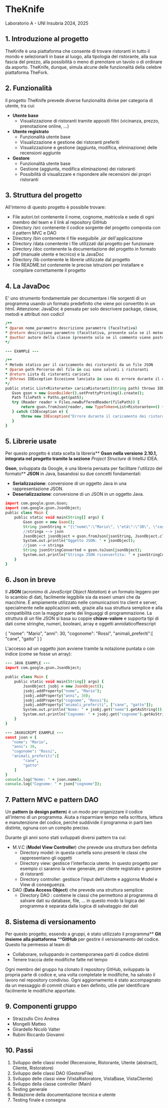 # **TheKnife**

Laboratorio A - UNI Insubria 2024, 2025

## 1. Introduzione al progetto

TheKnife è una piattaforma che consente di trovare ristoranti in tutto il mondo e selezionarli in base al luogo, alla tipologia del ristorante, alla sua fascia del prezzo, alla possibilità o meno di prenotare un tavolo o di ordinare da asporto. TheKnife, dunque, simula alcune delle funzionalità della celebre piattaforma TheFork.

## 2. Funzionalità

Il progetto TheKnife prevede diverse funzionalità divise per categoria di utente, tra cui:

* **Utente base**
  * Visualizzazione di ristoranti tramite appositi filtri (vicinanza, prezzo, prenotazione online, ...)
* **Utente registrato**
  * Funzionalità utente base
  * Visualizzazione e gestione dei ristoranti preferiti
  * Visualizzazione e gestione (aggiunta, modifica, eliminazione) delle recensioni aggiunte
* **Gestore**
  * Funzionalità utente base
  * Gestione (aggiunta, modifica eliminazione) dei ristoranti
  * Possibilità di visualizzare e rispondere alle recensioni dei propri ristoranti

## 3. Struttura del progetto

All'interno di questo progetto è possibile trovare:

* File autori.txt contenente il nome, cognome, matricola e sede di ogni membro del team e il link al repository GitHub
* Directory /src contenente il codice sorgente del progetto composta con il pattern MVC e DAO
* Directory /bin contenente il file eseguibile *.jar* dell'applicazione
* Directory /data conentente i file utilizzati dal progetto per funzionare
* Directory /doc contenente la documentazione del progetto in formato pdf (manuale utente e tecnico) e la JavaDoc
* Directory /lib contenente le librerie utilizzate dal progetto
* File README.txt contenente le precise istruzioni per installare e compilare correttamente il progetto

## 4. La JavaDoc

E' uno strumento fondamentale per documentare i file sorgenti di un programma usando un formato predefinito che viene poi convertito in un html. Attenzione: JavaDoc è pensata per solo descrivere package, classe, metodi e attributi non codici!

```coffeescript
/**
* @param nome_parametro descrizione parametro (facoltativa)
* @return descrizione parametro (facoltativa, presente solo se il metodo non è void)
* @author autore della classe (presente solo se il commento viene posto alla classe)
*/

--- EXAMPLE --- 

/**
* Metodo statico per il caricamento dei ristoranti da un file JSON
* @param path Percorso del file in cui sono salvati i ristoranti
* @return Lista di ristoranti caricati
* @throws IOException Eccezione lanciata in caso di errore durante il caricamento
*/
public static List<Ristorante> caricaRistoranti(String path) throws IOException {
   Gson gson = new GsonBuilder().setPrettyPrinting().create();
   Path filePath = Paths.get(path);
   try (Reader reader = Files.newBufferedReader(filePath)) {
       return gson.fromJson(reader, new TypeToken<List<Ristorante>>() {}.getType());
   } catch (IOException e) {
       throw new IOException("Errore durante il caricamento dei ristoranti: " + e.getMessage(), e);
   }
}
```

## 5. Librerie usate

Per questo progetto è stata scelta la libreria** ****Gson** nella versione** ****2.10.1**, integrata nel progetto tramite la sezione** *Project Structure* di IntelliJ IDEA.

**Gson**, sviluppata da Google, è una libreria pensata per facilitare l'utilizzo del formato** **JSON** in Java, basandosi su due concetti fondamentali:

* **Serializzazione**: conversione di un oggetto Java in una rappresentazione JSON.
* **Deserializzazione**: conversione di un JSON in un oggetto Java.

```coffeescript
import com.google.gson.Gson;
import com.google.gson.JsonObject;
public class Main {
    public static void main(String[] args) {
        Gson gson = new Gson();
        String jsonString = "{\"nome\":\"Mario\", \"età\":\"30\", \"cognome\":\"Rossi\"}";
        //stringa --> json
        JsonObject jsonObject = gson.fromJson(jsonString, JsonObject.class);
        System.out.println("Oggetto JSON: " + jsonObject);
        //json --> stringa
        String jsonStringConverted = gson.toJson(jsonObject);
        System.out.println("Stringa JSON riconvertita: " + jsonStringConverted);
    }
}

```

## 6. Json in breve

Il **JSON** (acronimo di *JavaScript Object Notation*) è un formato leggero per lo scambio di dati, facilmente leggibile sia da esseri umani che da macchine. È ampiamente utilizzato nelle comunicazioni tra client e server, specialmente nelle applicazioni web, grazie alla sua struttura semplice e alla compatibilità con la maggior parte dei linguaggi di programmazione. La struttura di un file JSON si basa su coppie **chiave-valore** e supporta tipi di dati come stringhe, numeri, booleani, array e oggetti annidaticoffeescript

{
"nome": "Mario",
"anni": 30,
"cogonome": "Rossi",
"animali_preferiti":[
"cane",
"gatto"
]
}

L'accesso ad un oggetto json avviene tramite la notazione puntata o con indice (come se fosse un array):

```coffeescript
--- JAVA EXAMPLE ---
import com.google.gson.JsonObject;

public class Main {
    public static void main(String[] args) {
        JsonObject jsobj = new JsonObject();
        jsobj.addProperty("nome", "Mario");
        jsobj.addProperty("anni", 30);
        jsobj.addProperty("cognome", "Rossi");
        jsobj.addProperty("animali_preferiti", ["cane", "gatto"]);
        System.out.println("Nome: " + jsobj.get("nome").getAsString());
        System.out.println("Cognome: " + jsobj.get("cognome").getAsString());
    }
}

--- JAVASCRIPT EXAMPLE --- 
const json = {
   "nome": "Mario",
   "anni": 30,
   "cogonome": "Rossi",
   "animali_preferiti":[
        "cane",
        "gatto"
    ]
}
console.log("Nome: " + json.nome);
console.log("Cognome: " + json["cognome"]);
```

## 7. Pattern MVC e pattern DAO

Un ****pattern** (o** **design pattern**) è un modo per organizzare il codice all’interno di un programma. Aiuta a risparmiare tempo nella scrittura, lettura e manutenzione del codice, perché suddivide il programma in parti ben distinte, ognuna con un compito preciso.

Durante gli anni sono stati sviluppati diversi pattern tra cui:

* M.V.C (**Model View Controller**) che prevede una struttura ben definita
  * Directory model: in questa cartella sono presenti le classi che rappresentano gli oggetti
  * Directory view: gestisce l'interfaccia utente. In questo progetto per esempio ci saranno la view generale, per cliente registrato e gestore di ristoranti
  * Directory controller: gestisce l’input dell’utente e aggiorna Model e View di conseguenza.
* DAO (**Data Access Object**) che prevede una struttura semplice:
  * Directory DAO : contiene le classi che permettono al programma di salvare dati su database, file, ... in questo modo la logica del programma è separata dalla logica di salvataggio dei dati

## 8. Sistema di versionamento

Per questo progetto, essendo a gruppi, è stato utilizzato il programma** ****Git** insieme alla piattaforma** ****GitHub** per gestire il versionamento del codice. Questo ha permesso al team di:

* Collaborare, sviluppando in contemporanea parti di codice distinti
* Tenere traccia delle modifiche fatte nel tempo

Ogni membro del gruppo ha clonato il repository GitHub, sviluppato la propria parte di codice e, una volta completate le modifiche, ha salvato il lavoro nel repository condiviso. Ogni aggiornamento è stato accompagnato da un messaggio di commit chiaro e ben definito, utile per identificare facilmente le modifiche apportate.

## 9. Componenti gruppo

* Strazzullo Ciro Andrea
* Mongelli Matteo
* Girardello Nicolò Valter
* Rubini Riccardo Giovanni

## 10. Passi


1. Sviluppo delle classi model (Recensione, Ristorante, Utente (abstract), Cliente, Ristoratore)
2. Sviluppo delle classi DAO (GestoreFile)
3. Sviluppo delle classi view (VistaRistoratore, VistaBase, VistaCliente)
4. Sviluppo della classe controller (Main)
5. Testing generale
6. Redazione della documentazione tecnica e utente
7. Testing finale e consegna
